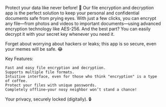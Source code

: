 Protect your data like never before! 🚀 Our file encryption and decryption app is the perfect solution to keep your personal and confidential documents safe from prying eyes. With just a few clicks, you can encrypt any file—from photos and videos to important documents—using advanced encryption technology like AES-256. And the best part? You can easily decrypt it with your secret key whenever you need it.

Forget about worrying about hackers or leaks; this app is so secure, even your memes will be safe. 😂

Key Features:

    Fast and easy file encryption and decryption.
    Supports multiple file formats.
    Intuitive interface, even for those who think "encryption" is a type of coffee.
    Protect your files with unique passwords.
    Completely offline—your nosy neighbor won’t stand a chance!

Your privacy, securely locked (digitally). 🔒
